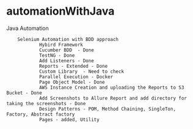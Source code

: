 # automationWithJava
 Java Automation
        
        Selenium Automation with BDD approach 
                Hybird Framework
                Cucumber BDD  - Done
                TestNG - Done
                Add Listeners - Done
                Reports - Extended - Done
                Custom Library  - Need to check
                Parallel Execution - Docker 
                Page Object Model - Done
                AWS Instance Creation and uploading the Reports to S3 Bucket - Done
                Add Screenshots to Allure Report and add directory for taking the screenshots - Done
                Design Patterns - POM, Method Chaining, SingleTon, Factory, Abstract factory
                Pages - added, Utility 
